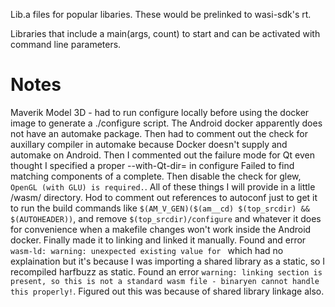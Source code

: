 Lib.a files for popular libaries. These would be prelinked to wasi-sdk's rt.

Libraries that include a main(args, count) to start and can be activated with command line parameters.

# Notes

Maverik Model 3D - had to run configure locally before using the docker image to generate a ./configure script. The Android docker apparently does not have an automake package. Then had to comment out the check for auxillary compiler in automake because Docker doesn't supply and automake on Android. Then I commented out the failure mode for Qt even thought I specified a proper --with-Qt-dir= in configure Failed to find matching components of a complete. Then disable the check for glew, `OpenGL (with GLU) is required.`. All of these things I will provide in a little /wasm/ directory. Hod to comment out references to autoconf just to get it to run the build commands like `$(AM_V_GEN)($(am__cd) $(top_srcdir) && $(AUTOHEADER))`, and remove `$(top_srcdir)/configure` and whatever it does for convenience when a makefile changes won't work inside the Android docker. Finally made it to linking and linked it manually. Found and error `wasm-ld: warning: unexpected existing value for ` which had no explaination but it's because I was importing a shared library as a static, so I recompiled harfbuzz as static. Found an error `warning: linking section is present, so this is not a standard wasm file - binaryen cannot handle this properly!`. Figured out this was because of shared library linkage also.




